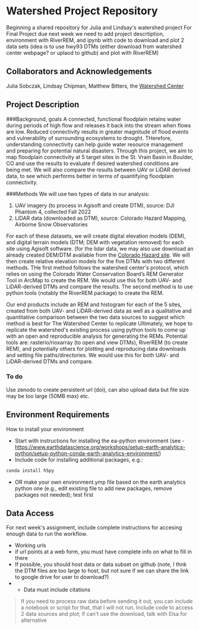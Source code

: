 # Watershed Project Repository

Beginning a shared repository for Julia and Lindsay's watershed project
For Final Project due next week we need to add project descrtiption, environment with RiverREM, and ipynb with code to download and plot 2 data sets (idea is to use hwy93 DTMs (either download from watershed center webpage? or uplaod to github) and plot with RiverREM)


## Collaborators and Acknowledgements
Julia Sobczak, Lindsay Chipman, Matthew Bitters, the [Watershed Center](https://watershed.center/)

## Project Description
###Background, goals
A connected, functional floodplain retains water during periods of high flow and releases it back into the stream when flows are low. Reduced connectivity results in greater magnitude of flood events and vulnerability of surrounding ecosystems to drought. THerefore, understanding connectivity can help guide water resource  management and preparing for potential natural disasters. Through this project, we aim to map floodplain connectivity at 5 target sites in the St. Vrain Basin in Boulder, CO and use the results to evaluate if desired watershed conditions are being met. We will also compare the results between UAV or LiDAR derived data, to see which performs better in terms of quantifying floodplain connectivity.

###Methods
We will use two types of data in our analysis:
1) UAV imagery (to process in Agisoft and create DTM), source: DJI Phantom 4, collected Fall 2022
2) LiDAR data (downloaded as DTM), source: Colorado Hazard Mapping, Airborne Snow Observatories

For each of these datasets, we will create digital elevation models (DEM), and digital terrain models (DTM; DEM with vegetation removed) for each site using Agisoft software. (for the lidar data, we may also use download an already created DEM/DTM available from the [Colorado Hazard site](https://coloradohazardmapping.com/lidarDownload). We will then create relative elevation models for the five DTMs with two different methods. THe first method follows the watershed center's protocol, which relies on using the Colorado Water Conservation Board’s REM Generator Tool in ArcMap to create the REM. We would use this for both UAV- and LiDAR-derived DTMs and compare the results. The second method is to use python tools (notably the RiverREM package) to create the REM.

Our end products include an REM and histogram for each of the 5 sites, created from both UAV- and LiDAR-derived data as well as a qualitative and quantitative comparison between the two data sources to suggest which method is best for The Watershed Center to replicate Ultimately, we hope to replicate the watershed's existing process using python tools to  come up with an open and reproducible analysis for generating the REMs. Potential tools are: rasterio/rioxarray (to open and view DTMs), RiverREM (to create REM), and potentially others for plotting and reproducing data downloads and setting file paths/directories. We would use this for both UAV- and LiDAR-derived DTMs and compare.

### To do
Use zenodo to create persistent url (doi), can also upload data but file size may be too large (50MB max)
etc.

## Environment Requirements
How to install your environment
  * Start with instructions for installing the ea-python environment (see - https://www.earthdatascience.org/workshops/setup-earth-analytics-python/setup-python-conda-earth-analytics-environment/)
  *  Include code for installing additional packages, e.g.:

  ```bash
  conda install h5py
  ```
  
  * OR make your own environment.ymp file based on the earth analytics python one (e.g., edit existing file to add new packages, remove packages not needed); test first

## Data Access
For next week's assignment, include complete instructions for accesing enough data to run the workflow.
  * Working urls
  * if url points at a web form, you must have complete info on what to fill in there
  * If possible, you should host data or data subset on github (note, I thnk the DTM files are too large to host, but not sure if we can share the link to google drive for user to download?)
  * * Data must include citations

> If you need to process raw data before sending it out, you can include a notebook or script for that, that I will not run.
> Include code to access 2 data sources and plot; if can't use the download, talk with Elsa for alternative
